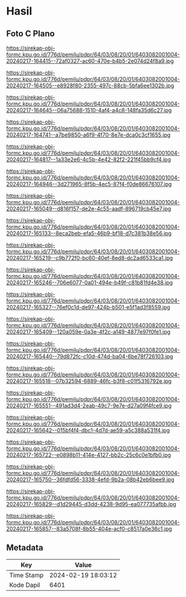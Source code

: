 # Hasil

## Foto C Plano

https://sirekap-obj-formc.kpu.go.id/776d/pemilu/pdpr/64/03/08/20/01/6403082001004-20240217-164415--72af0327-ac60-470e-b4b5-2e074d24f8a9.jpg

https://sirekap-obj-formc.kpu.go.id/776d/pemilu/pdpr/64/03/08/20/01/6403082001004-20240217-164505--e8928f80-2355-497c-88cb-5bfa6ee1302b.jpg

https://sirekap-obj-formc.kpu.go.id/776d/pemilu/pdpr/64/03/08/20/01/6403082001004-20240217-164645--06a75688-1510-4af4-a4c8-148fa35d6c27.jpg

https://sirekap-obj-formc.kpu.go.id/776d/pemilu/pdpr/64/03/08/20/01/6403082001004-20240217-164741--a7be9850-a6f9-4f70-8e7e-dca0c3cf1655.jpg

https://sirekap-obj-formc.kpu.go.id/776d/pemilu/pdpr/64/03/08/20/01/6403082001004-20240217-164817--1a33e2e6-4c5b-4e42-82f2-221f45bb9cf4.jpg

https://sirekap-obj-formc.kpu.go.id/776d/pemilu/pdpr/64/03/08/20/01/6403082001004-20240217-164946--3d271965-8f5b-4ec5-87f4-f0de86676107.jpg

https://sirekap-obj-formc.kpu.go.id/776d/pemilu/pdpr/64/03/08/20/01/6403082001004-20240217-165049--d816f157-de2e-4c55-aadf-896719cb45e7.jpg

https://sirekap-obj-formc.kpu.go.id/776d/pemilu/pdpr/64/03/08/20/01/6403082001004-20240217-165133--8eca2beb-efa5-46b9-bf18-d7c381b38e56.jpg

https://sirekap-obj-formc.kpu.go.id/776d/pemilu/pdpr/64/03/08/20/01/6403082001004-20240217-165219--c9b772f0-bc60-40ef-8ed8-dc2ad6533ca1.jpg

https://sirekap-obj-formc.kpu.go.id/776d/pemilu/pdpr/64/03/08/20/01/6403082001004-20240217-165246--706e6077-0a01-494e-b49f-c81b81fd4e38.jpg

https://sirekap-obj-formc.kpu.go.id/776d/pemilu/pdpr/64/03/08/20/01/6403082001004-20240217-165327--76ef0c1d-de97-424b-b501-e5f1ad3f8559.jpg

https://sirekap-obj-formc.kpu.go.id/776d/pemilu/pdpr/64/03/08/20/01/6403082001004-20240217-165409--120a059e-0a3e-4f2c-a149-4877e97f0fe1.jpg

https://sirekap-obj-formc.kpu.go.id/776d/pemilu/pdpr/64/03/08/20/01/6403082001004-20240217-165440--79d872fc-c10d-474d-ba04-6be78f726103.jpg

https://sirekap-obj-formc.kpu.go.id/776d/pemilu/pdpr/64/03/08/20/01/6403082001004-20240217-165518--07b32594-6889-46fc-b3f8-c01f5316792e.jpg

https://sirekap-obj-formc.kpu.go.id/776d/pemilu/pdpr/64/03/08/20/01/6403082001004-20240217-165551--491ad3d4-2eab-49c7-9e7e-d27a09f4fce9.jpg

https://sirekap-obj-formc.kpu.go.id/776d/pemilu/pdpr/64/03/08/20/01/6403082001004-20240217-165642--015bf4f4-dbc1-4d7d-ae59-a5c388a531f4.jpg

https://sirekap-obj-formc.kpu.go.id/776d/pemilu/pdpr/64/03/08/20/01/6403082001004-20240217-165722--e0898b11-414e-4127-bb2c-25c6c0e1bfb0.jpg

https://sirekap-obj-formc.kpu.go.id/776d/pemilu/pdpr/64/03/08/20/01/6403082001004-20240217-165750--36fdfd56-3338-4efd-9b2a-08b42eb6bee9.jpg

https://sirekap-obj-formc.kpu.go.id/776d/pemilu/pdpr/64/03/08/20/01/6403082001004-20240217-165829--d1d29445-d3dd-4238-9d95-ea077735afbb.jpg

https://sirekap-obj-formc.kpu.go.id/776d/pemilu/pdpr/64/03/08/20/01/6403082001004-20240217-165857--83a5708f-8b55-404e-acf0-c8517a0e36c1.jpg


## Metadata

| Key        | Value               |
| ---------- | ------------------- |
| Time Stamp | 2024-02-19 18:03:12 |
| Kode Dapil | 6401                |



